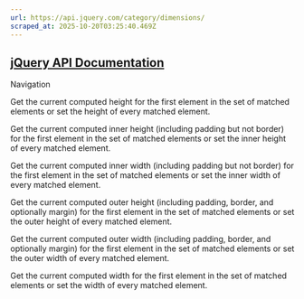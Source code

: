 ```yaml
---
url: https://api.jquery.com/category/dimensions/
scraped_at: 2025-10-20T03:25:40.469Z
---
```


## [jQuery API Documentation](https://jquery.com/ "jQuery API Documentation")

Navigation

Get the current computed height for the first element in the set of matched elements or set the height of every matched element.

Get the current computed inner height (including padding but not border) for the first element in the set of matched elements or set the inner height of every matched element.

Get the current computed inner width (including padding but not border) for the first element in the set of matched elements or set the inner width of every matched element.

Get the current computed outer height (including padding, border, and optionally margin) for the first element in the set of matched elements or set the outer height of every matched element.

Get the current computed outer width (including padding, border, and optionally margin) for the first element in the set of matched elements or set the outer width of every matched element.

Get the current computed width for the first element in the set of matched elements or set the width of every matched element.
